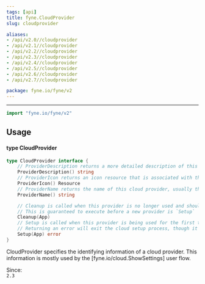 ```yaml
---
tags: [api]
title: fyne.CloudProvider
slug: cloudprovider

aliases:
- /api/v2.0//cloudprovider
- /api/v2.1//cloudprovider
- /api/v2.2//cloudprovider
- /api/v2.3//cloudprovider
- /api/v2.4//cloudprovider
- /api/v2.5//cloudprovider
- /api/v2.6//cloudprovider
- /api/v2.7//cloudprovider

package: fyne.io/fyne/v2
---
```



---
```go
import "fyne.io/fyne/v2"
```

## Usage

#### type CloudProvider

```go
type CloudProvider interface {
	// ProviderDescription returns a more detailed description of this cloud provider.
	ProviderDescription() string
	// ProviderIcon returns an icon resource that is associated with the given cloud service.
	ProviderIcon() Resource
	// ProviderName returns the name of this cloud provider, usually the name of the service it uses.
	ProviderName() string

	// Cleanup is called when this provider is no longer used and should be disposed.
	// This is guaranteed to execute before a new provider is `Setup`
	Cleanup(App)
	// Setup is called when this provider is being used for the first time.
	// Returning an error will exit the cloud setup process, though it can be retried.
	Setup(App) error
}
```

CloudProvider specifies the identifying information of a cloud provider. This information is mostly used by the [fyne.io/cloud.ShowSettings] user flow.


<div class="since">Since: <code>
2.3</code></div>
